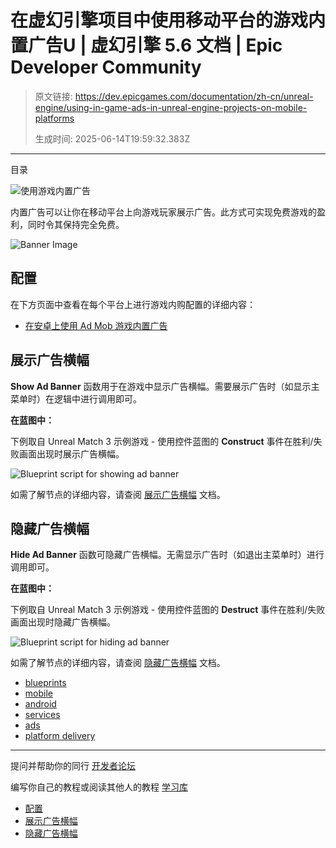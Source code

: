 # 在虚幻引擎项目中使用移动平台的游戏内置广告U | 虚幻引擎 5.6 文档 | Epic Developer Community

> 原文链接: https://dev.epicgames.com/documentation/zh-cn/unreal-engine/using-in-game-ads-in-unreal-engine-projects-on-mobile-platforms
> 
> 生成时间: 2025-06-14T19:59:32.383Z

---

目录

![使用游戏内置广告](https://dev.epicgames.com/community/api/documentation/image/0213ccf7-14c6-4a80-8c79-8cd6c898bd85?resizing_type=fill&width=1920&height=335)

内置广告可以让你在移动平台上向游戏玩家展示广告。此方式可实现免费游戏的盈利，同时令其保持完全免费。

![Banner Image](https://d1iv7db44yhgxn.cloudfront.net/documentation/images/6a385968-8339-4224-84f4-aaecb5e2bf8b/ads-banner.png "Banner Image")

## 配置

在下方页面中查看在每个平台上进行游戏内购配置的详细内容：

-   [在安卓上使用 Ad Mob 游戏内置广告](/documentation/zh-cn/unreal-engine/using-ad-mob-for-in-game-ads-on-android-with-unreal-engine)

## 展示广告横幅

**Show Ad Banner** 函数用于在游戏中显示广告横幅。需要展示广告时（如显示主菜单时）在逻辑中进行调用即可。

**在蓝图中：**

下例取自 Unreal Match 3 示例游戏 - 使用控件蓝图的 **Construct** 事件在胜利/失败画面出现时展示广告横幅。

![Blueprint script for showing ad banner](https://d1iv7db44yhgxn.cloudfront.net/documentation/images/8de91ffe-779b-4058-bcb7-ad09d5fe3e38/ue5_1-01-bp-script-show-ad.png "Blueprint script for showing ad banner")

如需了解节点的详细内容，请查阅 [展示广告横幅](https://docs.unrealengine.com/BlueprintAPI/Utilities/Platform/ShowAdBanner) 文档。

## 隐藏广告横幅

**Hide Ad Banner** 函数可隐藏广告横幅。无需显示广告时（如退出主菜单时）进行调用即可。

**在蓝图中：**

下例取自 Unreal Match 3 示例游戏 - 使用控件蓝图的 **Destruct** 事件在胜利/失败画面出现时隐藏广告横幅。

![Blueprint script for hiding ad banner](https://d1iv7db44yhgxn.cloudfront.net/documentation/images/f1e458ee-d629-417c-9dde-4b28b6353ce3/ue5_1-02-bp-script-hide-ad.png "Blueprint script for hiding ad banner")

如需了解节点的详细内容，请查阅 [隐藏广告横幅](https://docs.unrealengine.com/BlueprintAPI/Utilities/Platform/HideAdBanner) 文档。

-   [blueprints](https://dev.epicgames.com/community/search?query=blueprints)
-   [mobile](https://dev.epicgames.com/community/search?query=mobile)
-   [android](https://dev.epicgames.com/community/search?query=android)
-   [services](https://dev.epicgames.com/community/search?query=services)
-   [ads](https://dev.epicgames.com/community/search?query=ads)
-   [platform delivery](https://dev.epicgames.com/community/search?query=platform%20delivery)

* * *

提问并帮助你的同行 [开发者论坛](https://forums.unrealengine.com/categories?tag=unreal-engine)

编写你自己的教程或阅读其他人的教程 [学习库](https://dev.epicgames.com/community/unreal-engine/learning)

-   [配置](/documentation/zh-cn/unreal-engine/using-in-game-ads-in-unreal-engine-projects-on-mobile-platforms#%E9%85%8D%E7%BD%AE)
-   [展示广告横幅](/documentation/zh-cn/unreal-engine/using-in-game-ads-in-unreal-engine-projects-on-mobile-platforms#%E5%B1%95%E7%A4%BA%E5%B9%BF%E5%91%8A%E6%A8%AA%E5%B9%85)
-   [隐藏广告横幅](/documentation/zh-cn/unreal-engine/using-in-game-ads-in-unreal-engine-projects-on-mobile-platforms#%E9%9A%90%E8%97%8F%E5%B9%BF%E5%91%8A%E6%A8%AA%E5%B9%85)